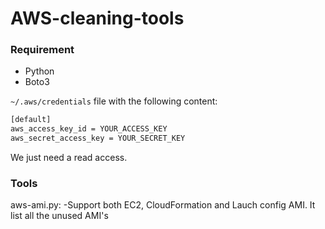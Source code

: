 # AWS-cleaning-tools

### Requirement
- Python
- Boto3

`~/.aws/credentials` file with the following content:
```bash
[default]
aws_access_key_id = YOUR_ACCESS_KEY
aws_secret_access_key = YOUR_SECRET_KEY
```

We just need a read access.

### Tools
aws-ami.py:
-Support both EC2, CloudFormation and Lauch config AMI. It list all the unused AMI's
